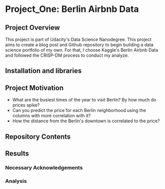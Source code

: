 <h1>Project_One:  Berlin Airbnb Data </h1>
<h2>Project Overview</h2>
<p>This project is part of Udacity's Data Science Nanodegree. This project aims to create a blog post and Github repository to
begin building a data science portfolio of my own. For that, I choose Kaggle's Berlin Airbnb Data and
followed the CRISP-DM process to conduct my analyze.</p>
<h2>Installation and libraries</h2>
<h2>Project Motivation</h2>
<ul>
  <li> What are the busiest times of the year to visit Berlin? By how much do prices spike?</li>
  <li> Can you predict the price for each Berlin neighborhood using the columns with more correlation with it?</li>
  <li> How the distance from the Berlin's downtown is correlated to the price?</li>
</ul>
<h2>Repository Contents</h2>
<h2>Results</h2>
<h3>Necessary Acknowledgements</h3>
<h3>Analysis</h3>
